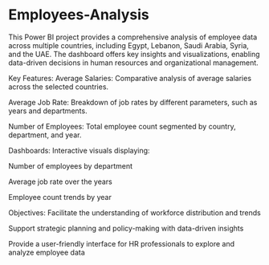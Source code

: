 # Employees-Analysis
 This Power BI project provides a comprehensive analysis of employee data across multiple countries, including Egypt, Lebanon, Saudi Arabia, Syria, and the UAE. The dashboard offers key insights and visualizations, enabling data-driven decisions in human resources and organizational management.

Key Features:
Average Salaries: Comparative analysis of average salaries across the selected countries.

Average Job Rate: Breakdown of job rates by different parameters, such as years and departments.

Number of Employees: Total employee count segmented by country, department, and year.

Dashboards: Interactive visuals displaying:

Number of employees by department

Average job rate over the years

Employee count trends by year

Objectives:
Facilitate the understanding of workforce distribution and trends

Support strategic planning and policy-making with data-driven insights

Provide a user-friendly interface for HR professionals to explore and analyze employee data
